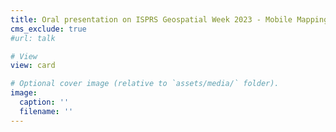 ```yaml
---
title: Oral presentation on ISPRS Geospatial Week 2023 - Mobile Mapping Technologies4: Mobile Mapping Technologies and HD Maps
cms_exclude: true
#url: talk

# View
view: card

# Optional cover image (relative to `assets/media/` folder).
image:
  caption: ''
  filename: ''
---
```

